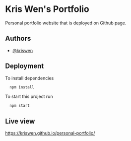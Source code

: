 # Kris Wen's Portfolio

Personal portfolio website that is deployed on Github page.

## Authors

- [@kriswen](https://www.github.com/kris-wen)

## Deployment

To install dependencies

```bash
  npm install
```

To start this project run

```bash
  npm start
```

## Live view

https://kriswen.github.io/personal-portfolio/
